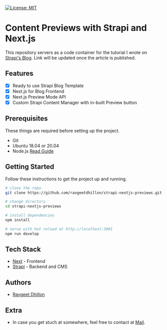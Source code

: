 [![License: MIT](https://img.shields.io/badge/License-MIT-yellow.svg)](https://opensource.org/licenses/MIT)

# Content Previews with Strapi and Next.js

This repository servers as a code container for the tutorial I wrote on [Strapi's Blog](https://strapi.io/blog). Link will be updated once the article is published.

## Features

- [x] Ready to use Strapi Blog Template
- [x] Next.js for Blog Frontend 
- [x] Next.js Preview Mode API
- [x] Custom Strapi Content Manager with in-built Preview button

## Prerequisites

These things are required before setting up the project.

- Git
- Ubuntu 18.04 or 20.04
- Node.js [Read Guide](https://www.digitalocean.com/community/tutorials/how-to-install-node-js-on-ubuntu-20-04)

## Getting Started

Follow these instructions to get the project up and running.

```bash
# clone the repo
git clone https://github.com/ravgeetdhillon/strapi-nextjs-previews.git

# change directory
cd strapi-nextjs-previews

# install dependencies
npm install

# serve with hot reload at http://localhost:3001
npm run develop
```

## Tech Stack

* [Next](https://nextjs.org/) - Frontend
* [Strapi](https://strapi.io/) - Backend and CMS

## Authors

- [Ravgeet Dhillon](https://github.com/ravgeetdhillon)

## Extra
- In case you get stuch at somewhere, feel free to contact at [Mail](mailto:ravgeetdhillon@gmail.com).
